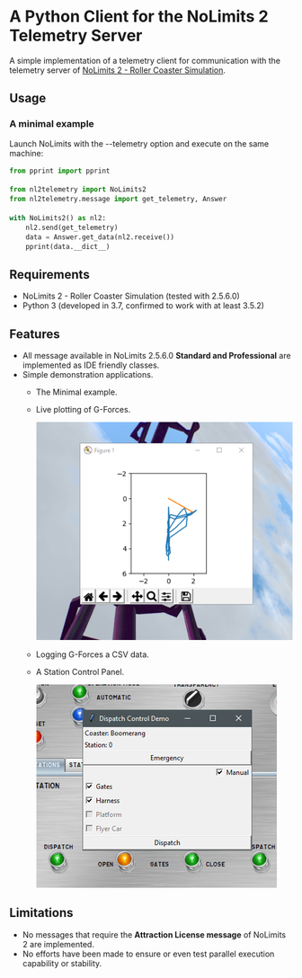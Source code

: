 # A Python Client for the NoLimits 2 Telemetry Server
A simple implementation of a telemetry client for communication with the telemetry server of [NoLimits 2 - Roller Coaster Simulation](http://www.nolimitscoaster.com/).

## Usage
### A minimal example

Launch NoLimits with the --telemetry option and execute on the same machine:

```Python
from pprint import pprint

from nl2telemetry import NoLimits2
from nl2telemetry.message import get_telemetry, Answer

with NoLimits2() as nl2:
    nl2.send(get_telemetry)
    data = Answer.get_data(nl2.receive())
    pprint(data.__dict__)
```

## Requirements
* NoLimits 2 - Roller Coaster Simulation (tested with 2.5.6.0)
* Python 3 (developed in 3.7, confirmed to work with at least 3.5.2)

## Features 
* All message available in NoLimits 2.5.6.0 __Standard and Professional__ are
implemented as IDE friendly classes.
* Simple demonstration applications. 
    * The Minimal example.
    * Live plotting of G-Forces.
    
        ![](docs/liveplot.png?raw=True
    "matplotlib interface for live g force logging")
    * Logging G-Forces a CSV data.
    * A Station Control Panel.
    
        ![](docs/dispatch_control.png?raw=True
    "telemetry based control panel")

## Limitations
* No messages that require the __Attraction License message__ of NoLimits 2
are implemented.
* No efforts have been made to ensure or even test parallel execution
capability or stability.

